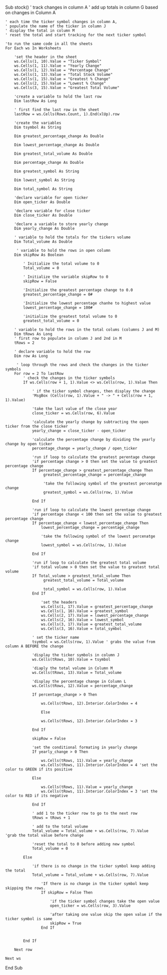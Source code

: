 
Sub stock()
    ' track changes in column A
    ' add up totals in column G based on changes in Column A
    
    ' each time the ticker symbol changes in column A,
    ' populate the name of the ticker in column J
    ' display the total in column M
    ' reset the total and start tracking for the next ticker symbol
    
    'to run the same code in all the sheets
    For Each ws In Worksheets
    
        'set the header in the sheet
        ws.Cells(1, 10).Value = "Ticker Symbol"
        ws.Cells(1, 11).Value = "Yearly Change"
        ws.Cells(1, 12).Value = "Percentage Change"
        ws.Cells(1, 13).Value = "Total Stock Volume"
        ws.Cells(1, 15).Value = "Greatest % Change"
        ws.Cells(2, 15).Value = "Lowest % Change"
        ws.Cells(3, 15).Value = "Greatest Total Volume"
        
        'create a variable to hold the last row
        Dim lastRow As Long
        
        ' first find the last row in the sheet
        lastRow = ws.Cells(Rows.Count, 1).End(xlUp).row
        
        'create the variables
        Dim tsymbol As String
        
        Dim greatest_percentage_change As Double
        
        Dim lowest_percentage_change As Double
        
        Dim greatest_total_volume As Double
        
        Dim percentage_change As Double
        
        Dim greatest_symbol As String
        
        Dim lowest_symbol As String
        
        Dim total_symbol As String
        
        'declare variable for open ticker
        Dim open_ticker As Double
                
        'declare variable for close ticker
        Dim close_ticker As Double
            
        'declare a variable to store yearly change
        Dim yearly_change As Double
        
        ' variable to hold the totals for the tickers volume
        Dim Total_volume As Double
        
         ' variable to hold the rows in open column
        Dim skipRow As Boolean
    
            ' Initialize the total volume to 0
            Total_volume = 0
            
            ' Initialize the variable skipRow to 0
            skipRow = False
            
            'Initialize the greatest percentage change to 0.0
            greatest_percentage_change = 0#
            
            'Initialize the lowest percentage chanhe to highest value
            lowest_percentage_change = 100#
            
            'initialize the greatest total volume to 0
            greatest_total_volume = 0
        
        ' variable to hold the rows in the total colums (columns J and M)
        Dim tRows As Long
        ' first row to populate in column J and 2nd in M
        tRows = 2
        
        ' declare variable to hold the row
        Dim row As Long
        
         ' loop through the rows and check the changes in the ticker symbols
        For row = 2 To lastRow
            ' check the changes in the ticker symbols
            If ws.Cells(row + 1, 1).Value <> ws.Cells(row, 1).Value Then
        
                ' if the ticker symbol changes, then display the change
                'MsgBox (Cells(row, 1).Value + " -> " + Cells(row + 1, 1).Value)
                
                'take the last value of the close year
                close_ticker = ws.Cells(row, 6).Value
                
                'calculate the yearly change by subtracting the open ticker from the close ticker
                yearly_change = close_ticker - open_ticker
                
                'calculate the percentage change by dividing the yearly change by open ticker
                percentage_change = yearly_change / open_ticker
                
                'run if loop to calculate the greatest perentage change
                'if percentage change > 0 then set the value to greatest percentage change
                If percentage_change > greatest_percentage_change Then
                     greatest_percentage_change = percentage_change
                     
                     'take the following symbol of the greatest percenatge change
                     greatest_symbol = ws.Cells(row, 1).Value
                     
                End If
                
                'run if loop to calculate the lowest perentage change
                'if percentage change < 100 then set the value to greatest percentage change
                If percentage_change < lowest_percentage_change Then
                    lowest_percentage_change = percentage_change
                    
                    'take the following symbol of the lowest percenatge change
                    lowest_symbol = ws.Cells(row, 1).Value
                    
                End If
                
                'run if loop to calculate the greatest total volume
                'if total volume > 0 then set the value to greatest total volume
                If Total_volume > greatest_total_volume Then
                     greatest_total_volume = Total_volume
                     
                     total_symbol = ws.Cells(row, 1).Value
                End If
                   
                    'set the headers
                    ws.Cells(1, 17).Value = greatest_percentage_change
                    ws.Cells(1, 16).Value = greatest_symbol
                    ws.Cells(2, 17).Value = lowest_percentage_change
                    ws.Cells(2, 16).Value = lowest_symbol
                    ws.Cells(3, 17).Value = greatest_total_volume
                    ws.Cells(3, 16).Value = total_symbol
                
                ' set the ticker name
                tsymbol = ws.Cells(row, 1).Value ' grabs the value from column A BEFORE the change
                
                'display the ticker symbols in column J
                ws.Cells(tRows, 10).Value = tsymbol
                 
                'diaply the total volume in Column M
                ws.Cells(tRows, 13).Value = Total_volume
                
                'display the percentage change in Column L
                ws.Cells(tRows, 12).Value = percentage_change
                
                If percentage_change > 0 Then
                        
                    ws.Cells(tRows, 12).Interior.ColorIndex = 4
                    
                    Else
                    
                    ws.Cells(tRows, 12).Interior.ColorIndex = 3
                    
                End If
                
                skipRow = False
                
                'set the conditional formating in yearly change
                If yearly_change > 0 Then
                
                    ws.Cells(tRows, 11).Value = yearly_change
                    ws.Cells(tRows, 11).Interior.ColorIndex = 4 'set the color to GREEN if its positive
                    
                Else
                    
                    ws.Cells(tRows, 11).Value = yearly_change
                    ws.Cells(tRows, 11).Interior.ColorIndex = 3 'set the color to RED if its negative
                    
                End If
                
                ' add 1 to the ticker row to go to the next row
                tRows = tRows + 1
                
                ' add to the total volume
                Total_volume = Total_volume + ws.Cells(row, 7).Value  'grab the total value before change
            
                'reset the total to 0 before adding new symbol
                Total_volume = 0
            
            Else
                
                'if there is no change in the ticker symbol keep adding the total
                Total_volume = Total_volume + ws.Cells(row, 7).Value
                
                    'If there is no change in the ticker symbol keep skipping the rows.
                    If skipRow = False Then
                        
                        'if the ticker symbol changes take the open value
                        open_ticker = ws.Cells(row, 3).Value
                        
                        'after taking one value skip the open value if the ticker symbol is same
                        skipRow = True
                    End If
                
    
            End If
                
        Next row
        
    Next ws
    
End Sub
